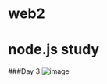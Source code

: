 # web2
# node.js study
###Day 3
![image](https://user-images.githubusercontent.com/57400849/108375826-afa3f580-7245-11eb-9f6e-8ebdc10e6840.png)
